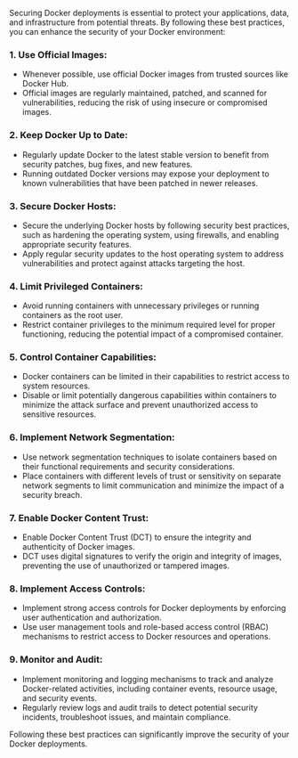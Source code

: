 [//]: # (Best Practices for Securing Docker Deployments)

Securing Docker deployments is essential to protect your applications, data, and infrastructure from potential threats. By following these best practices, you can enhance the security of your Docker environment:

### 1. Use Official Images:
- Whenever possible, use official Docker images from trusted sources like Docker Hub.
- Official images are regularly maintained, patched, and scanned for vulnerabilities, reducing the risk of using insecure or compromised images.


### 2. Keep Docker Up to Date:
- Regularly update Docker to the latest stable version to benefit from security patches, bug fixes, and new features.
- Running outdated Docker versions may expose your deployment to known vulnerabilities that have been patched in newer releases.


### 3. Secure Docker Hosts:
- Secure the underlying Docker hosts by following security best practices, such as hardening the operating system, using firewalls, and enabling appropriate security features.
- Apply regular security updates to the host operating system to address vulnerabilities and protect against attacks targeting the host.


### 4. Limit Privileged Containers:
- Avoid running containers with unnecessary privileges or running containers as the root user.
- Restrict container privileges to the minimum required level for proper functioning, reducing the potential impact of a compromised container.


### 5. Control Container Capabilities:
- Docker containers can be limited in their capabilities to restrict access to system resources.
- Disable or limit potentially dangerous capabilities within containers to minimize the attack surface and prevent unauthorized access to sensitive resources.


### 6. Implement Network Segmentation:
- Use network segmentation techniques to isolate containers based on their functional requirements and security considerations.
- Place containers with different levels of trust or sensitivity on separate network segments to limit communication and minimize the impact of a security breach.


### 7. Enable Docker Content Trust:
- Enable Docker Content Trust (DCT) to ensure the integrity and authenticity of Docker images.
- DCT uses digital signatures to verify the origin and integrity of images, preventing the use of unauthorized or tampered images.


### 8. Implement Access Controls:
- Implement strong access controls for Docker deployments by enforcing user authentication and authorization.
- Use user management tools and role-based access control (RBAC) mechanisms to restrict access to Docker resources and operations.


### 9. Monitor and Audit:
- Implement monitoring and logging mechanisms to track and analyze Docker-related activities, including container events, resource usage, and security events.
- Regularly review logs and audit trails to detect potential security incidents, troubleshoot issues, and maintain compliance.

Following these best practices can significantly improve the security of your Docker deployments.